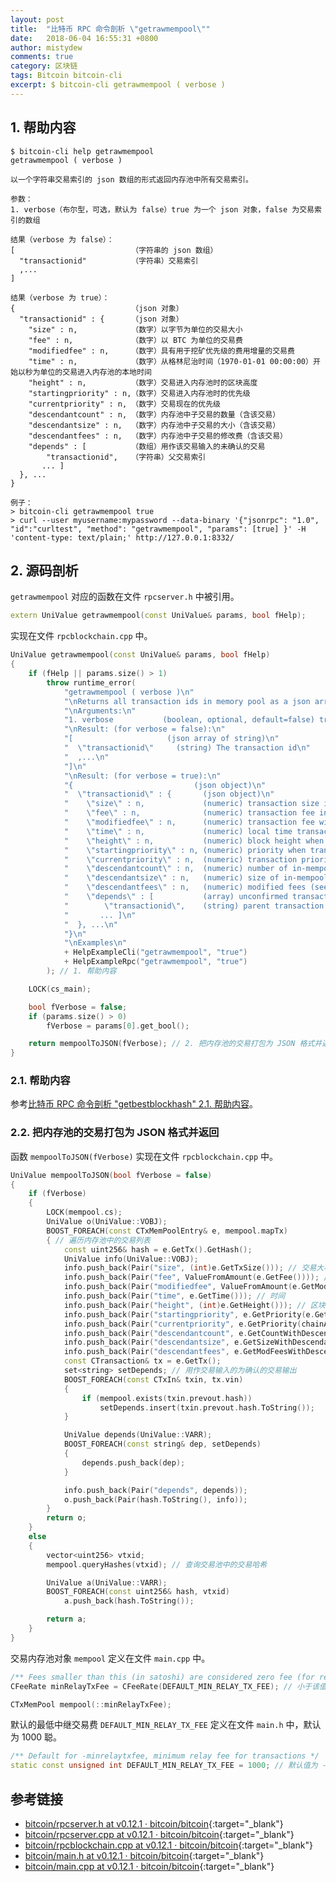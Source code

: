 ```yaml
---
layout: post
title:  "比特币 RPC 命令剖析 \"getrawmempool\""
date:   2018-06-04 16:55:31 +0800
author: mistydew
comments: true
category: 区块链
tags: Bitcoin bitcoin-cli
excerpt: $ bitcoin-cli getrawmempool ( verbose )
---
```

## 1. 帮助内容

```shell
$ bitcoin-cli help getrawmempool
getrawmempool ( verbose )

以一个字符串交易索引的 json 数组的形式返回内存池中所有交易索引。

参数：
1. verbose（布尔型，可选，默认为 false）true 为一个 json 对象，false 为交易索引的数组

结果（verbose 为 false）：
[                          （字符串的 json 数组）
  "transactionid"          （字符串）交易索引
  ,...
]

结果（verbose 为 true）：
{                          （json 对象）
  "transactionid" : {      （json 对象）
    "size" : n,            （数字）以字节为单位的交易大小
    "fee" : n,             （数字）以 BTC 为单位的交易费
    "modifiedfee" : n,     （数字）具有用于挖矿优先级的费用增量的交易费
    "time" : n,            （数字）从格林尼治时间（1970-01-01 00:00:00）开始以秒为单位的交易进入内存池的本地时间
    "height" : n,          （数字）交易进入内存池时的区块高度
    "startingpriority" : n,（数字）交易进入内存池时的优先级
    "currentpriority" : n, （数字）交易现在的优先级
    "descendantcount" : n, （数字）内存池中子交易的数量（含该交易）
    "descendantsize" : n,  （数字）内存池中子交易的大小（含该交易）
    "descendantfees" : n,  （数字）内存池中子交易的修改费（含该交易）
    "depends" : [          （数组）用作该交易输入的未确认的交易
        "transactionid",   （字符串）父交易索引
       ... ]
  }, ...
}

例子：
> bitcoin-cli getrawmempool true
> curl --user myusername:mypassword --data-binary '{"jsonrpc": "1.0", "id":"curltest", "method": "getrawmempool", "params": [true] }' -H 'content-type: text/plain;' http://127.0.0.1:8332/
```

## 2. 源码剖析

`getrawmempool` 对应的函数在文件 `rpcserver.h` 中被引用。

```cpp
extern UniValue getrawmempool(const UniValue& params, bool fHelp);
```

实现在文件 `rpcblockchain.cpp` 中。

```cpp
UniValue getrawmempool(const UniValue& params, bool fHelp)
{
    if (fHelp || params.size() > 1)
        throw runtime_error(
            "getrawmempool ( verbose )\n"
            "\nReturns all transaction ids in memory pool as a json array of string transaction ids.\n"
            "\nArguments:\n"
            "1. verbose           (boolean, optional, default=false) true for a json object, false for array of transaction ids\n"
            "\nResult: (for verbose = false):\n"
            "[                     (json array of string)\n"
            "  \"transactionid\"     (string) The transaction id\n"
            "  ,...\n"
            "]\n"
            "\nResult: (for verbose = true):\n"
            "{                           (json object)\n"
            "  \"transactionid\" : {       (json object)\n"
            "    \"size\" : n,             (numeric) transaction size in bytes\n"
            "    \"fee\" : n,              (numeric) transaction fee in " + CURRENCY_UNIT + "\n"
            "    \"modifiedfee\" : n,      (numeric) transaction fee with fee deltas used for mining priority\n"
            "    \"time\" : n,             (numeric) local time transaction entered pool in seconds since 1 Jan 1970 GMT\n"
            "    \"height\" : n,           (numeric) block height when transaction entered pool\n"
            "    \"startingpriority\" : n, (numeric) priority when transaction entered pool\n"
            "    \"currentpriority\" : n,  (numeric) transaction priority now\n"
            "    \"descendantcount\" : n,  (numeric) number of in-mempool descendant transactions (including this one)\n"
            "    \"descendantsize\" : n,   (numeric) size of in-mempool descendants (including this one)\n"
            "    \"descendantfees\" : n,   (numeric) modified fees (see above) of in-mempool descendants (including this one)\n"
            "    \"depends\" : [           (array) unconfirmed transactions used as inputs for this transaction\n"
            "        \"transactionid\",    (string) parent transaction id\n"
            "       ... ]\n"
            "  }, ...\n"
            "}\n"
            "\nExamples\n"
            + HelpExampleCli("getrawmempool", "true")
            + HelpExampleRpc("getrawmempool", "true")
        ); // 1. 帮助内容

    LOCK(cs_main);

    bool fVerbose = false;
    if (params.size() > 0)
        fVerbose = params[0].get_bool();

    return mempoolToJSON(fVerbose); // 2. 把内存池的交易打包为 JSON 格式并返回
}
```

### 2.1. 帮助内容

参考[比特币 RPC 命令剖析 "getbestblockhash" 2.1. 帮助内容](/blog/2018/05/bitcoin-rpc-command-getbestblockhash.html#21-帮助内容)。

### 2.2. 把内存池的交易打包为 JSON 格式并返回

函数 `mempoolToJSON(fVerbose)` 实现在文件 `rpcblockchain.cpp` 中。

```cpp
UniValue mempoolToJSON(bool fVerbose = false)
{
    if (fVerbose)
    {
        LOCK(mempool.cs);
        UniValue o(UniValue::VOBJ);
        BOOST_FOREACH(const CTxMemPoolEntry& e, mempool.mapTx)
        { // 遍历内存池中的交易列表
            const uint256& hash = e.GetTx().GetHash();
            UniValue info(UniValue::VOBJ);
            info.push_back(Pair("size", (int)e.GetTxSize())); // 交易大小
            info.push_back(Pair("fee", ValueFromAmount(e.GetFee()))); // 交易费
            info.push_back(Pair("modifiedfee", ValueFromAmount(e.GetModifiedFee()))); // 修改的费用
            info.push_back(Pair("time", e.GetTime())); // 时间
            info.push_back(Pair("height", (int)e.GetHeight())); // 区块高度
            info.push_back(Pair("startingpriority", e.GetPriority(e.GetHeight()))); // 进入内存池时的优先级
            info.push_back(Pair("currentpriority", e.GetPriority(chainActive.Height()))); // 目前的优先级
            info.push_back(Pair("descendantcount", e.GetCountWithDescendants())); // 子交易的数量
            info.push_back(Pair("descendantsize", e.GetSizeWithDescendants())); // 子交易的大小
            info.push_back(Pair("descendantfees", e.GetModFeesWithDescendants())); // 子交易的修改费
            const CTransaction& tx = e.GetTx();
            set<string> setDepends; // 用作交易输入的为确认的交易输出
            BOOST_FOREACH(const CTxIn& txin, tx.vin)
            {
                if (mempool.exists(txin.prevout.hash))
                    setDepends.insert(txin.prevout.hash.ToString());
            }

            UniValue depends(UniValue::VARR);
            BOOST_FOREACH(const string& dep, setDepends)
            {
                depends.push_back(dep);
            }

            info.push_back(Pair("depends", depends));
            o.push_back(Pair(hash.ToString(), info));
        }
        return o;
    }
    else
    {
        vector<uint256> vtxid;
        mempool.queryHashes(vtxid); // 查询交易池中的交易哈希

        UniValue a(UniValue::VARR);
        BOOST_FOREACH(const uint256& hash, vtxid)
            a.push_back(hash.ToString());

        return a;
    }
}
```

交易内存池对象 `mempool` 定义在文件 `main.cpp` 中。

```cpp
/** Fees smaller than this (in satoshi) are considered zero fee (for relaying, mining and transaction creation) */
CFeeRate minRelayTxFee = CFeeRate(DEFAULT_MIN_RELAY_TX_FEE); // 小于该值的费用（以聪为单位）被认为是 0 费用（用于中继、挖矿和交易创建）

CTxMemPool mempool(::minRelayTxFee);
```

默认的最低中继交易费 `DEFAULT_MIN_RELAY_TX_FEE` 定义在文件 `main.h` 中，默认为 1000 聪。

```cpp
/** Default for -minrelaytxfee, minimum relay fee for transactions */
static const unsigned int DEFAULT_MIN_RELAY_TX_FEE = 1000; // 默认值为 -minrelaytxfee，最低的中继交易费
```

## 参考链接

* [bitcoin/rpcserver.h at v0.12.1 · bitcoin/bitcoin](https://github.com/bitcoin/bitcoin/blob/v0.12.1/src/rpcserver.h){:target="_blank"}
* [bitcoin/rpcserver.cpp at v0.12.1 · bitcoin/bitcoin](https://github.com/bitcoin/bitcoin/blob/v0.12.1/src/rpcserver.cpp){:target="_blank"}
* [bitcoin/rpcblockchain.cpp at v0.12.1 · bitcoin/bitcoin](https://github.com/bitcoin/bitcoin/blob/v0.12.1/src/rpcblockchain.cpp){:target="_blank"}
* [bitcoin/main.h at v0.12.1 · bitcoin/bitcoin](https://github.com/bitcoin/bitcoin/blob/v0.12.1/src/main.h){:target="_blank"}
* [bitcoin/main.cpp at v0.12.1 · bitcoin/bitcoin](https://github.com/bitcoin/bitcoin/blob/v0.12.1/src/main.cpp){:target="_blank"}
